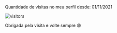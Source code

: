  
 Quantidade de visitas no meu perfil desde: 01/11/2021
 
 ![visitors](https://visitor-badge.glitch.me/badge?page_id=camila-github&left_color=green&right_color=red)  
 
 Obrigada pela visita e volte sempre 😄
